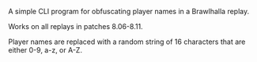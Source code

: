 A simple CLI program for obfuscating player names in a Brawlhalla replay.

Works on all replays in patches 8.06-8.11.

Player names are replaced with a random string of 16 characters that are either 0-9, a-z, or A-Z.